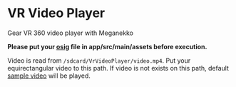 # VR Video Player

Gear VR 360 video player with Meganekko

**Please put your [osig](https://developer.oculus.com/osig/) file in app/src/main/assets before execution.**

Video is read from `/sdcard/VrVideoPlayer/video.mp4`. Put your equirectangular video to this path. If video is not exists on this path, default [sample video](https://theta360.com/en/gallery/videos.html) will be played.
